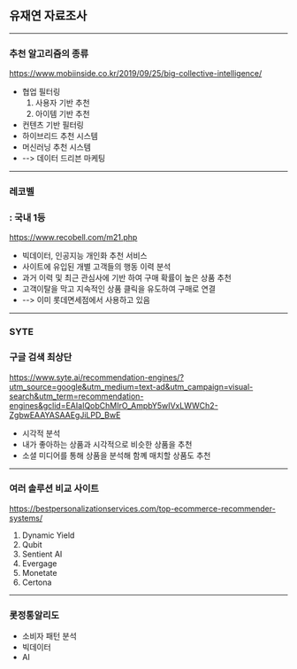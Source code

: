 ## 유재연 자료조사

***
### 추천 알고리즘의 종류
https://www.mobiinside.co.kr/2019/09/25/big-collective-intelligence/
* 협업 필터링
  1. 사용자 기반 추천
  2. 아이템 기반 추천
* 컨텐츠 기반 필터링
* 하이브리드 추천 시스템
* 머신러닝 추천 시스템
* --> 데이터 드리븐 마케팅
***
### 레코벨
### : 국내 1등
https://www.recobell.com/m21.php
* 빅데이터, 인공지능 개인화 추천 서비스
* 사이트에 유입된 개별 고객들의 행동 이력 분석
* 과거 이력 및 최근 관심사에 기반 하여 구매 확률이 높은 상품 추천
* 고객이탈을 막고 지속적인 상품 클릭을 유도하여 구매로 연결
* --> 이미 롯데면세점에서 사용하고 있음
***
### SYTE
### 구글 검색 최상단
https://www.syte.ai/recommendation-engines/?utm_source=google&utm_medium=text-ad&utm_campaign=visual-search&utm_term=recommendation-engines&gclid=EAIaIQobChMIrO_AmpbY5wIVxLWWCh2-ZgbwEAAYASAAEgJiLPD_BwE
* 시각적 분석
* 내가 좋아하는 상품과 시각적으로 비슷한 상품을 추천
* 소셜 미디어를 통해 상품을 분석해 함꼐 매치할 상품도 추천
***
### 여러 솔루션 비교 사이트
https://bestpersonalizationservices.com/top-ecommerce-recommender-systems/
1. Dynamic Yield
2. Qubit
3. Sentient AI
4. Evergage
5. Monetate
6. Certona
***
### 롯정통알리도
- 소비자 패턴 분석
- 빅데이터
- AI
